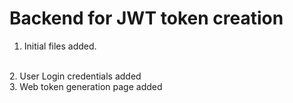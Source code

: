 # Backend for JWT token creation
1. Initial files added.
<br>
2. User Login credentials added
<br>
3. Web token generation page added


